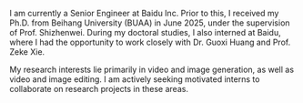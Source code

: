 I am currently a Senior Engineer at Baidu Inc. Prior to this, I received my Ph.D. from Beihang University (BUAA) in June 2025, under the supervision of Prof. Shizhenwei. During my doctoral studies, I also interned at Baidu, where I had the opportunity to work closely with Dr. Guoxi Huang and Prof. Zeke Xie.

My research interests lie primarily in video and image generation, as well as video and image editing. I am actively seeking motivated interns to collaborate on research projects in these areas.